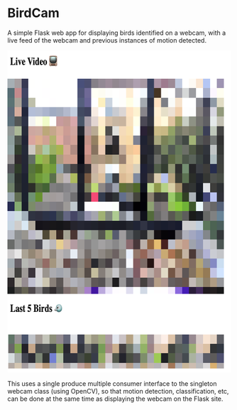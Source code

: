 # BirdCam

A simple Flask web app for displaying birds identified on a webcam, with a live feed of the webcam and previous instances of motion detected.

<p align="center">
  <img width="665" height="725" src="assets/interface.png">
</p>

This uses a single produce multiple consumer interface to the singleton webcam class (using OpenCV), so that motion detection, classification, etc, can be done at the same time as displaying the webcam on the Flask site.

